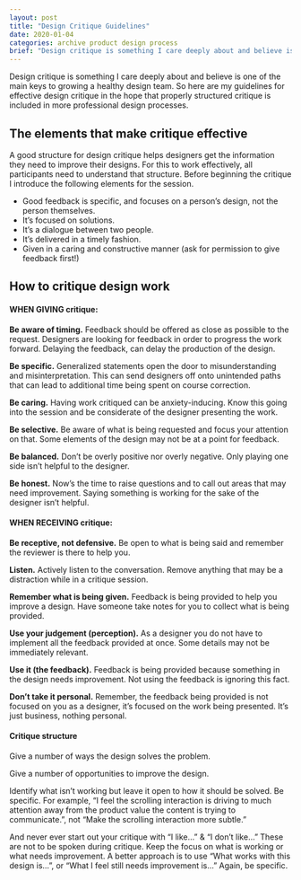 ```yaml
---
layout: post
title: "Design Critique Guidelines"
date: 2020-01-04
categories: archive product design process
brief: "Design critique is something I care deeply about and believe is one of the main keys to growing a healthy design team."
---
```


Design critique is something I care deeply about and believe is one of the main keys to growing a healthy design team. So here are my guidelines for effective design critique in the hope that properly structured critique is included in more professional design processes.

## The elements that make critique effective

A good structure for design critique helps designers get the information they need to improve their designs. For this to work effectively, all participants need to understand that structure.
Before beginning the critique I introduce the following elements for the session.

- Good feedback is specific, and focuses on a person’s design, not the person themselves.
- It’s focused on solutions.
- It’s a dialogue between two people.
- It’s delivered in a timely fashion.
- Given in a caring and constructive manner (ask for permission to give feedback first!)

## How to critique design work

#### WHEN GIVING critique:

**Be aware of timing.**
Feedback should be offered as close as possible to the request. Designers are looking for feedback in order to progress the work forward. Delaying the feedback, can delay the production of the design.

**Be specific.**
Generalized statements open the door to misunderstanding and misinterpretation. This can send designers off onto unintended paths that can lead to additional time being spent on course correction.

**Be caring.**
Having work critiqued can be anxiety-inducing. Know this going into the session and be considerate of the designer presenting the work.

**Be selective.**
Be aware of what is being requested and focus your attention on that. Some elements of the design may not be at a point for feedback.

**Be balanced.**
Don’t be overly positive nor overly negative. Only playing one side isn’t helpful to the designer.

**Be honest.**
Now’s the time to raise questions and to call out areas that may need improvement. Saying something is working for the sake of the designer isn’t helpful.

#### WHEN RECEIVING critique:

**Be receptive, not defensive.**
Be open to what is being said and remember the reviewer is there to help you.

**Listen.**
Actively listen to the conversation. Remove anything that may be a distraction while in a critique session.

**Remember what is being given.**
Feedback is being provided to help you improve a design. Have someone take notes for you to collect what is being provided.

**Use your judgement (perception).**
As a designer you do not have to implement all the feedback provided at once. Some details may not be immediately relevant.

**Use it (the feedback).**
Feedback is being provided because something in the design needs improvement. Not using the feedback is ignoring this fact.

**Don’t take it personal.**
Remember, the feedback being provided is not focused on you as a designer, it’s focused on the work being presented. It’s just business, nothing personal.

#### Critique structure

Give a number of ways the design solves the problem.

Give a number of opportunities to improve the design.

Identify what isn’t working but leave it open to how it should be solved. Be specific.
For example, “I feel the scrolling interaction is driving to much attention away from the product value the content is trying to communicate.”, not “Make the scrolling interaction more subtle.”

And never ever start out your critique with “I like…” & “I don’t like…”
These are not to be spoken during critique. Keep the focus on what is working or what needs improvement. A better approach is to use “What works with this design is…”, or “What I feel still needs improvement is…” Again, be specific.
